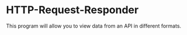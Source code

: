 # HTTP-Request-Responder
This program will allow you to view data from an API in different formats.
